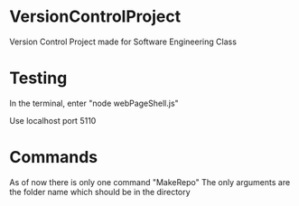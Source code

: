 # VersionControlProject
Version Control Project made for Software Engineering Class

# Testing

In the terminal, enter "node webPageShell.js"

Use localhost port 5110

# Commands 

As of now there is only one command "MakeRepo"
The only arguments are the folder name which should be in the directory 
